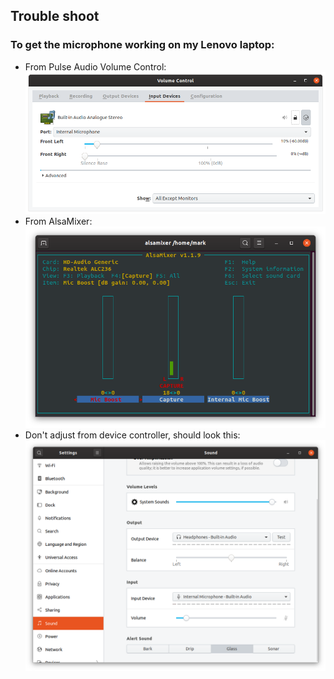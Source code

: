 ## Trouble shoot

### To get the microphone working on my Lenovo laptop:

  * From Pulse Audio Volume Control:  
  ![Screen shot](PulseaudioVolumeControl.png "Pulse Audio Volume Control")
  * From AlsaMixer:
  ![Screen shot](AlsaMixer.png "Alsa Mixer")
  * Don't adjust from device controller, should look this:
  ![Screen shot](DeviceSettings.png "Device Settings")
